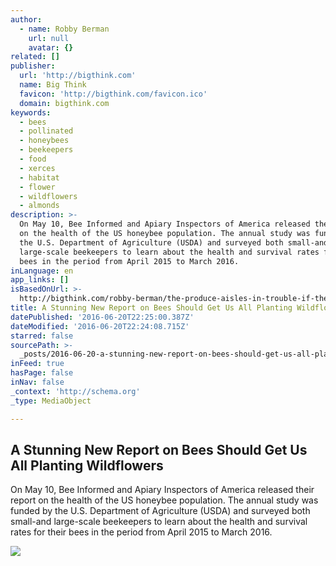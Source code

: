 ```yaml
---
author:
  - name: Robby Berman
    url: null
    avatar: {}
related: []
publisher:
  url: 'http://bigthink.com'
  name: Big Think
  favicon: 'http://bigthink.com/favicon.ico'
  domain: bigthink.com
keywords:
  - bees
  - pollinated
  - honeybees
  - beekeepers
  - food
  - xerces
  - habitat
  - flower
  - wildflowers
  - almonds
description: >-
  On May 10, Bee Informed and Apiary Inspectors of America released their report
  on the health of the US honeybee population. The annual study was funded by
  the U.S. Department of Agriculture (USDA) and surveyed both small-and
  large-scale beekeepers to learn about the health and survival rates for their
  bees in the period from April 2015 to March 2016.
inLanguage: en
app_links: []
isBasedOnUrl: >-
  http://bigthink.com/robby-berman/the-produce-aisles-in-trouble-if-the-bee-crisis-keeps-going-like-this
title: A Stunning New Report on Bees Should Get Us All Planting Wildflowers
datePublished: '2016-06-20T22:25:00.387Z'
dateModified: '2016-06-20T22:24:08.715Z'
starred: false
sourcePath: >-
  _posts/2016-06-20-a-stunning-new-report-on-bees-should-get-us-all-planting-wil.md
inFeed: true
hasPage: false
inNav: false
_context: 'http://schema.org'
_type: MediaObject

---
```

<article style=""><h1>A Stunning New Report on Bees Should Get Us All Planting Wildflowers</h1><p>On May 10, Bee Informed and Apiary Inspectors of America released their report on the health of the US honeybee population. The annual study was funded by the U.S. Department of Agriculture (USDA) and surveyed both small-and large-scale beekeepers to learn about the health and survival rates for their bees in the period from April 2015 to March 2016.</p><img src="http://assets4.bigthink.com/system/video_backgrounds/61126/original/D_Bergner_Female_Turn_Ons_CMS.jpg?1465936987" /></article>